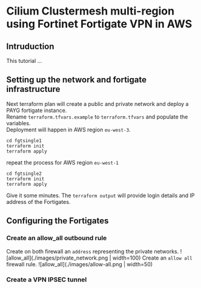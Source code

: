 # Cilium Clustermesh multi-region using Fortinet Fortigate VPN in AWS
## Intruduction
This tutorial ...

## Setting up the network and fortigate infrastructure
Next terraform plan will create a public and private network and deploy a PAYG fortigate instance.<br>
Rename `terraform.tfvars.example` to `terraform.tfvars` and populate the variables. <br>
Deployment will happen in AWS region `eu-west-3`.
```
cd fgtsingle1
terraform init
terraform apply 
```
repeat the process for AWS region `eu-west-1`
```
cd fgtsingle2
terraform init
terraform apply 
```
Give it some minutes. The `terraform output` will provide login details and IP address of the Fortigates.

## Configuring the Fortigates
### Create an allow_all outbound rule
Create on both firewall an `address` representing the private networks.
![allow_all](./images/private_network.png | width=100)
Create an `allow all` firewall rule.
![allow_all](./images/allow-all.png | width=50)
### Create a VPN IPSEC tunnel

